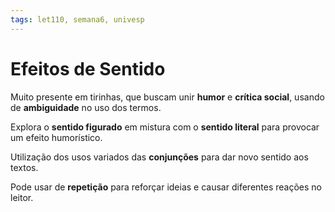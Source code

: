 ```yaml
---
tags: let110, semana6, univesp
---
```

# Efeitos de Sentido

Muito presente em tirinhas, que buscam unir **humor** e **crítica social**, usando de **ambiguidade** no uso dos termos.

Explora o **sentido figurado** em mistura com o **sentido literal** para provocar um efeito humorístico.

Utilização dos usos variados das **conjunções** para dar novo sentido aos textos.

Pode usar de **repetição** para reforçar ideias e causar diferentes reações no leitor.

